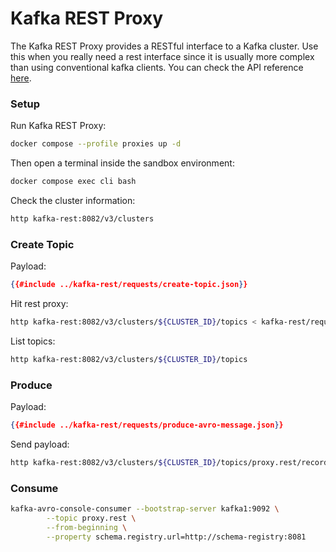 # Kafka REST Proxy

The Kafka REST Proxy provides a RESTful interface to a Kafka cluster.
Use this when you really need a rest interface since it is usually more complex than using conventional kafka clients.
You can check the API reference [here](https://docs.confluent.io/platform/current/kafka-rest/api.html).

### Setup

Run Kafka REST Proxy:

```bash
docker compose --profile proxies up -d
```

Then open a terminal inside the sandbox environment:

```bash
docker compose exec cli bash
```

Check the cluster information:

```bash
http kafka-rest:8082/v3/clusters
```

### Create Topic

Payload:

```json
{{#include ../kafka-rest/requests/create-topic.json}}
```

Hit rest proxy:

```bash
http kafka-rest:8082/v3/clusters/${CLUSTER_ID}/topics < kafka-rest/requests/create-topic.json
```

List topics:

```bash
http kafka-rest:8082/v3/clusters/${CLUSTER_ID}/topics
```

### Produce

Payload:

```json
{{#include ../kafka-rest/requests/produce-avro-message.json}}
```

Send payload:

```bash
http kafka-rest:8082/v3/clusters/${CLUSTER_ID}/topics/proxy.rest/records < kafka-rest/requests/produce-avro-message.json
```

### Consume

```bash
kafka-avro-console-consumer --bootstrap-server kafka1:9092 \
        --topic proxy.rest \
        --from-beginning \
        --property schema.registry.url=http://schema-registry:8081
```